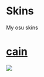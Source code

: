 # Skins
My osu skins

# [cain](https://jikl.s-ul.eu/GWiiIx6M)
![](https://osu.ppy.sh/ss/19213830/199f)
